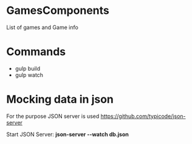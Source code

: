 # GamesComponents
List of games and Game info

# Commands
- gulp build
- gulp watch

# Mocking data in json
For the purpose JSON server is used https://github.com/typicode/json-server

Start JSON Server:
**json-server --watch db.json**
